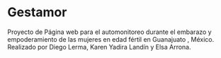 # Gestamor
Proyecto de Página web para el automonitoreo durante el embarazo y empoderamiento de las mujeres en edad fértil en Guanajuato , México. Realizado por Diego Lerma, Karen Yadira Landín y Elsa Arrona.
